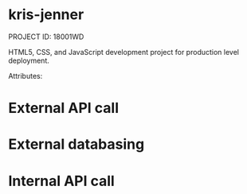 # kris-jenner
PROJECT ID: 18001WD

HTML5, CSS, and JavaScript development project for production level deployment. 

Attributes:
# External API call
# External databasing
# Internal API call
